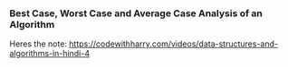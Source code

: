 ### Best Case, Worst Case and Average Case Analysis of an Algorithm
Heres the note: https://codewithharry.com/videos/data-structures-and-algorithms-in-hindi-4